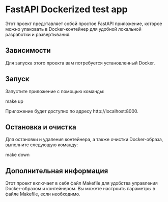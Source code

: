 # FastAPI Dockerized test app

Этот проект представляет собой простое FastAPI приложение, которое можно упаковать в Docker-контейнер для удобной локальной разработки и развертывания.

## Зависимости

Для запуска этого проекта вам потребуется установленный Docker.

## Запуск

Запустите приложение с помощью команды:

make up

Приложение будет доступно по адресу http://localhost:8000.

## Остановка и очистка

Для остановки и удаления контейнера, а также очистки Docker-образа, выполните следующую команду:

make down

## Дополнительная информация

Этот проект включает в себя файл Makefile для удобства управления Docker-образом и контейнером. Вы можете настроить параметры в файле Makefile, если необходимо.

